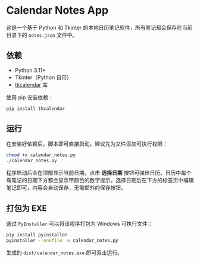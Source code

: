 # Calendar Notes App

这是一个基于 Python 和 Tkinter 的本地日历笔记软件，所有笔记都会保存在当前目录下的 `notes.json` 文件中。

## 依赖

- Python 3.11+
- Tkinter（Python 自带）
- [tkcalendar](https://pypi.org/project/tkcalendar/) 库

使用 pip 安装依赖：

```bash
pip install tkcalendar
```

## 运行

在安装好依赖后，脚本即可直接启动。建议先为文件添加可执行权限：

```bash
chmod +x calendar_notes.py
./calendar_notes.py
```

程序启动后会在顶部显示当前日期，点击 **选择日期** 按钮可弹出日历。日历中每个有笔记的日期下方都会显示带颜色的数字提示。选择日期后在下方的标签页中编辑笔记即可，内容会自动保存，无需额外的保存按钮。

## 打包为 EXE

通过 `PyInstaller` 可以将该程序打包为 Windows 可执行文件：

```bash
pip install pyinstaller
pyinstaller --onefile -w calendar_notes.py
```

生成的 `dist/calendar_notes.exe` 即可双击运行。
